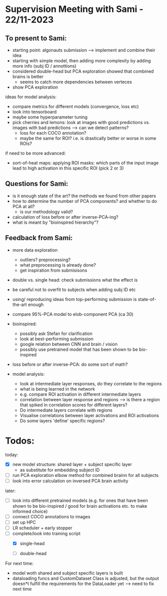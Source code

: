 # Supervision Meeting with Sami - 22/11-2023

## To present to Sami:
- starting point: algonauts submission --> implement and combine their idea
- starting with simple model, then adding more complexity by adding more info (subj ID / annottions)
- considered double-head but PCA exploration showed that combined brains is better
	- seems to catch more dependencies between verteces
- show PCA exploration


ideas for model analysis:
- compare metrics for different models (convergence, loss etc)
- look into tensorboard
- maybe some hyperparameter tuning
- pick cherries and lemons: look at images with good predictions vs. images with bad predictions --> can we detect patterns?
	- loss for each COCO annotation?
	- maybe the same for ROI? i.e. is drastically better or worse in some ROIs?

if need to be more advanced:
- sort-of-heat maps: applying ROI masks: which parts of the input image lead to high activation in this specific ROI (pick 2 or 3)


## Questions for Sami:
- is it enough state of the art? the methods we found from other papers
- how to determine the number of PCA components? and whether to do PCA at all?
	- is our methodology valid?
- calculation of loss before or after inverse-PCA-ing?
- what is meant by "bioinspired hierarchy"?

## Feedback from Sami:

- more data exploration
	- outliers? preprocessing?
	- what preprocessing is already done?
	- get inspiration from submisisons

- double vs. single head: check submissions what the effect is
- be careful not to overfit to subjects when adding subj ID etc
- using/ reproducing ideas from top-performing submission is state-of-the-art enough
- compare 95%-PCA model to elob-component PCA (ca 30)
- bioinspired:
	- possibly ask Stefan for clarification
	- look at best-performing submission
	- google relation between CNN and brain / vision 
	- possibly use pretrained model that has been shown to be bio-inspired
- loss before or after inverse-PCA: do some sort of math?

- model analysis:
	- look at intermediate layer responses, do they correlate to the regions
	- what is being learned in the network
	- e.g. compare ROI activation in different intermediate layers
	- correlation between layer response and regions --> is there a region that spiked in correlation scores for different layers?
	- Do intermediate layers correlate with regions
	- Visualise correlations between layer activations and ROI activations
	- Do some layers 'define' specific regions?

# Todos:

today:
- [x] new model structure: shared layer + subject specific layer
	- as substitute for embedding subject ID
- [ ] run PCA exploration elbow method for combined brainn for all subjects
- [ ] look into error calculation on inversed PCA brain activity

later:
- [ ] look into different pretrained models (e.g. for ones that have been shown to be bio-inspired / good for brain activations etc. to make informed choice)
- [ ] connect COCO annotations to images
- [ ] set up HPC
- [ ] LR scheduler + early stopper
- [ ] complete/look into training script
	- [x] single-head
	- [ ] double-head


For next time:

- model woth shared and subject specific layers is built
- dataloading funcs and CustomDataset Class is adjusted, but the output doesn*t fulfill the requirements for the DataLoader yet --> need to fix next time